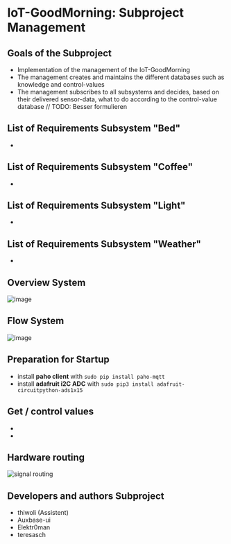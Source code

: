 # IoT-GoodMorning: Subproject Management

## Goals of the Subproject
- Implementation of the management of the IoT-GoodMorning
- The management creates and maintains the different databases such as knowledge and control-values
- The management subscribes to all subsystems and decides, based on their delivered sensor-data, what to do according to the control-value database // TODO: Besser formulieren

## List of Requirements Subsystem "Bed"
*

## List of Requirements Subsystem "Coffee"
*

## List of Requirements Subsystem "Light"
*

## List of Requirements Subsystem "Weather"
*
 
## Overview System
![image](https://user-images.githubusercontent.com/105231455/173392091-920d557d-e55b-4ae7-8f66-1c63ed41ae7d.png)

## Flow System
![image](https://user-images.githubusercontent.com/105231455/173399571-dd31d401-bf25-4e89-a7cd-baef694c1d02.png)

## Preparation for Startup
* install **paho client** with ``sudo pip install paho-mqtt``
* install **adafruit i2C ADC** with ``sudo pip3 install adafruit-circuitpython-ads1x15``

## Get / control values
* 
* 
## Hardware routing
![signal routing](https://user-images.githubusercontent.com/94985537/149324416-230a03ea-fdb1-4d14-bd33-b21e2e305ccc.png)

##  Developers and authors Subproject
 * thiwoli (Assistent)
 * Auxbase-ui
 * Elektr0man
 * teresasch

 

